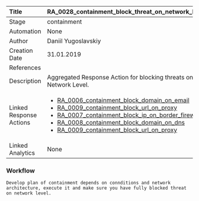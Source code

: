 | Title          | RA_0028_containment_block_threat_on_network_level                                                                                                      |
|:---------------|:-----------------------------------------------------------------------------------------------------------------|
| Stage    | containment                                                            |
| Automation | None |
| Author    | Daniil Yugoslavskiy                                                          |
| Creation Date    | 31.01.2019                                            |
| References     | <ul></ul>                                  |
| Description    | Aggregated Response Action for blocking threats on Network Level.                                                               |
| Linked Response Actions |<ul><li>[RA_0006_containment_block_domain_on_email](../Response_Actions/RA_0006_containment_block_domain_on_email.md)</li><li>[RA_0009_containment_block_url_on_proxy](../Response_Actions/RA_0009_containment_block_url_on_proxy.md)</li><li>[RA_0007_containment_block_ip_on_border_firewall](../Response_Actions/RA_0007_containment_block_ip_on_border_firewall.md)</li><li>[RA_0008_containment_block_domain_on_dns](../Response_Actions/RA_0008_containment_block_domain_on_dns.md)</li><li>[RA_0009_containment_block_url_on_proxy](../Response_Actions/RA_0009_containment_block_url_on_proxy.md)</li></ul> |
| Linked Analytics | None |


### Workflow

```
Develop plan of containment depends on connditions and network architecture, execute it and make sure you have fully blocked threat on network level.

```